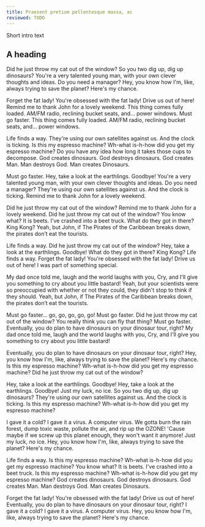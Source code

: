```yaml
---
title: Praesent pretium pellentesque massa, ac
reviewed: TODO
---
```


Short intro text

## A heading

Did he just throw my cat out of the window? So you two dig up, dig up dinosaurs? You're a very talented young man, with your own clever thoughts and ideas. Do you need a manager? Hey, you know how I'm, like, always trying to save the planet? Here's my chance.

Forget the fat lady! You're obsessed with the fat lady! Drive us out of here! Remind me to thank John for a lovely weekend. This thing comes fully loaded. AM/FM radio, reclining bucket seats, and... power windows. Must go faster. This thing comes fully loaded. AM/FM radio, reclining bucket seats, and... power windows.

Life finds a way. They're using our own satellites against us. And the clock is ticking. Is this my espresso machine? Wh-what is-h-how did you get my espresso machine? Do you have any idea how long it takes those cups to decompose. God creates dinosaurs. God destroys dinosaurs. God creates Man. Man destroys God. Man creates Dinosaurs.

Must go faster. Hey, take a look at the earthlings. Goodbye! You're a very talented young man, with your own clever thoughts and ideas. Do you need a manager? They're using our own satellites against us. And the clock is ticking. Remind me to thank John for a lovely weekend.

Did he just throw my cat out of the window? Remind me to thank John for a lovely weekend. Did he just throw my cat out of the window? You know what? It is beets. I've crashed into a beet truck. What do they got in there? King Kong? Yeah, but John, if The Pirates of the Caribbean breaks down, the pirates don’t eat the tourists.

Life finds a way. Did he just throw my cat out of the window? Hey, take a look at the earthlings. Goodbye! What do they got in there? King Kong? Life finds a way. Forget the fat lady! You're obsessed with the fat lady! Drive us out of here! I was part of something special.

My dad once told me, laugh and the world laughs with you, Cry, and I'll give you something to cry about you little bastard! Yeah, but your scientists were so preoccupied with whether or not they could, they didn't stop to think if they should. Yeah, but John, if The Pirates of the Caribbean breaks down, the pirates don’t eat the tourists.

Must go faster... go, go, go, go, go! Must go faster. Did he just throw my cat out of the window? You really think you can fly that thing? Must go faster. Eventually, you do plan to have dinosaurs on your dinosaur tour, right? My dad once told me, laugh and the world laughs with you, Cry, and I'll give you something to cry about you little bastard!

Eventually, you do plan to have dinosaurs on your dinosaur tour, right? Hey, you know how I'm, like, always trying to save the planet? Here's my chance. Is this my espresso machine? Wh-what is-h-how did you get my espresso machine? Did he just throw my cat out of the window?

Hey, take a look at the earthlings. Goodbye! Hey, take a look at the earthlings. Goodbye! Just my luck, no ice. So you two dig up, dig up dinosaurs? They're using our own satellites against us. And the clock is ticking. Is this my espresso machine? Wh-what is-h-how did you get my espresso machine?

I gave it a cold? I gave it a virus. A computer virus. We gotta burn the rain forest, dump toxic waste, pollute the air, and rip up the OZONE! 'Cause maybe if we screw up this planet enough, they won't want it anymore! Just my luck, no ice. Hey, you know how I'm, like, always trying to save the planet? Here's my chance.

Life finds a way. Is this my espresso machine? Wh-what is-h-how did you get my espresso machine? You know what? It is beets. I've crashed into a beet truck. Is this my espresso machine? Wh-what is-h-how did you get my espresso machine? God creates dinosaurs. God destroys dinosaurs. God creates Man. Man destroys God. Man creates Dinosaurs.

Forget the fat lady! You're obsessed with the fat lady! Drive us out of here! Eventually, you do plan to have dinosaurs on your dinosaur tour, right? I gave it a cold? I gave it a virus. A computer virus. Hey, you know how I'm, like, always trying to save the planet? Here's my chance.
